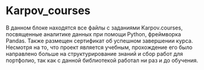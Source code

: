 # Karpov_courses
В данном блоке находятся все файлы с заданиями Karpov.courses, посвященные аналитике данных при помощи Python, фреймворка Pandas. Также размещен сертификат об успешном завершении курса. Несмотря на то, что проект является учебным, прохождение его было направлено больше на структурирование знаний и сбор работ для портфолио, так как с данной библиотекой работал ни раз и до обучения.
